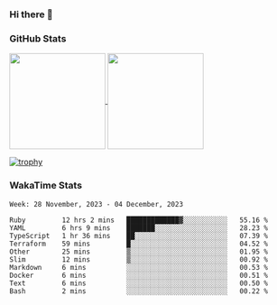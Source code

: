 ### Hi there 👋

### GitHub Stats

<a href="https://github.com/anuraghazra/github-readme-stats">
  <img align="center" height="170px" src="https://github-readme-stats.vercel.app/api/top-langs/?username=tksfjt1024&layout=compact&count_private=true&show_icons=true&show_icons=true&theme=graywhite" />
</a>
<a href="https://github.com/anuraghazra/github-readme-stats">
  <img align="center" height="170px" src="https://github-readme-stats.vercel.app/api?username=tksfjt1024&count_private=true&show_icons=true&show_icons=true&theme=graywhite" />
</a>

[![trophy](https://github-profile-trophy.vercel.app/?username=tksfjt1024)](https://github.com/ryo-ma/github-profile-trophy)

### WakaTime Stats

<!--START_SECTION:waka-->
```text
Week: 28 November, 2023 - 04 December, 2023

Ruby         12 hrs 2 mins   █████████████▓░░░░░░░░░░░   55.16 % 
YAML         6 hrs 9 mins    ███████░░░░░░░░░░░░░░░░░░   28.23 % 
TypeScript   1 hr 36 mins    ██░░░░░░░░░░░░░░░░░░░░░░░   07.39 % 
Terraform    59 mins         █░░░░░░░░░░░░░░░░░░░░░░░░   04.52 % 
Other        25 mins         ▒░░░░░░░░░░░░░░░░░░░░░░░░   01.95 % 
Slim         12 mins         ▒░░░░░░░░░░░░░░░░░░░░░░░░   00.92 % 
Markdown     6 mins          ░░░░░░░░░░░░░░░░░░░░░░░░░   00.53 % 
Docker       6 mins          ░░░░░░░░░░░░░░░░░░░░░░░░░   00.51 % 
Text         6 mins          ░░░░░░░░░░░░░░░░░░░░░░░░░   00.50 % 
Bash         2 mins          ░░░░░░░░░░░░░░░░░░░░░░░░░   00.22 % 
```
<!--END_SECTION:waka-->
